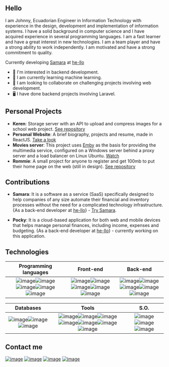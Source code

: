 ## Hello

I am Johnny, Ecuadorian Engineer in Information Technology with experience in the design, development and implementation of information systems. I have a solid background in computer science and I have acquired experience in several programming languages. I am a fast learner and have a great interest in new technologies. I am a team player and have a strong ability to work independently. I am motivated and have a strong commitment to quality.

Currently developing [Samara](https://www.samara.center) at [he-llo](https://www.he-llo.com)

- 👀 I'm interested in backend development.
- 🌱 I am currently learning machine learning.
- 💞️ I am looking to collaborate on challenging projects involving web development.
- 🖥 I have done backend projects involving Laravel.

## Personal Projects

- **Keren**: Storage server with an API to upload and compress images for a school web project. [See repository](https://github.com/sammy2455/keren-gallery)
- **Personal Website**: A brief biography, projects and resume, made in ReactJS. [Take a look](https://www.sammy2455.com)
- **Movies server**: This project uses [Emby](https://github.com/MediaBrowser/Emby) as the basis for providing the multimedia service, configured on a Windows server behind a proxy server and a load balancer on Linux Ubuntu. [Watch](https://emby.he-llo.com)
- **Rommie**: A small project for anyone to register and get 100mb to put their home page on the web (still in design). [See repository](https://github.com/sammy2455/rommie-backend)

## Contributions
- **Samara**: It is a software as a service (SaaS) specifically designed to help companies of any size automate their financial and inventory processes without the need for a complicated technology infrastructure. {As a back-end developer at [he-llo](https://www.he-llo.com)} - [Try Samara](https://www.samara.center).

- **Pocky**: It is a cloud-based application for both web and mobile devices that helps manage personal finances, including income, expenses and budgeting. {As a back-end developer at [he-llo](https://www.he-llo.com)} - currently working on this application.

## Technologies
|**Programming languages**|**Front-end**|**Back-end**|
|:----:|:----:|:----:|
|![image](https://img.shields.io/badge/C-00599C?style=for-the-badge&logo=c&logoColor=white)![image](https://img.shields.io/badge/C%2B%2B-00599C?style=for-the-badge&logo=c%2B%2B&logoColor=white)![image](https://img.shields.io/badge/JavaScript-323330?style=for-the-badge&logo=javascript&logoColor=F7DF1E)![image](https://img.shields.io/badge/PHP-777BB4?style=for-the-badge&logo=php&logoColor=white)![image](https://img.shields.io/badge/Python-FFD43B?style=for-the-badge&logo=python&logoColor=blue)|![image](https://img.shields.io/badge/HTML5-E34F26?style=for-the-badge&logo=html5&logoColor=white)![image](https://img.shields.io/badge/CSS3-1572B6?style=for-the-badge&logo=css3&logoColor=white)![image](https://img.shields.io/badge/Bootstrap-563D7C?style=for-the-badge&logo=bootstrap&logoColor=white)![image](https://img.shields.io/badge/React-20232A?style=for-the-badge&logo=react&logoColor=61DAFB)![image](https://img.shields.io/badge/next.js-000000?style=for-the-badge&logo=nextdotjs&logoColor=white)|![image](https://img.shields.io/badge/Laravel-FF2D20?style=for-the-badge&logo=laravel&logoColor=white)![image](https://img.shields.io/badge/Express.js-000000?style=for-the-badge&logo=express&logoColor=white)![image](https://img.shields.io/badge/fastapi-109989?style=for-the-badge&logo=FASTAPI&logoColor=white)![image](https://img.shields.io/badge/Composer-885630?style=for-the-badge&logo=Composer&logoColor=white)![image](https://img.shields.io/badge/Docker-2CA5E0?style=for-the-badge&logo=docker&logoColor=white)


|**Databases**|**Tools**|**S.O.**
|:----:|:----:|:----:|
|![image](https://img.shields.io/badge/MySQL-005C84?style=for-the-badge&logo=mysql&logoColor=white)![image](https://img.shields.io/badge/MariaDB-003545?style=for-the-badge&logo=mariadb&logoColor=white)![image](https://img.shields.io/badge/MongoDB-4EA94B?style=for-the-badge&logo=mongodb&logoColor=white)|![image](https://img.shields.io/badge/GIT-E44C30?style=for-the-badge&logo=git&logoColor=white)![image](https://img.shields.io/badge/Notion-000000?style=for-the-badge&logo=notion&logoColor=white)![image](https://img.shields.io/badge/Postman-FF6C37?style=for-the-badge&logo=Postman&logoColor=white)![image](https://img.shields.io/badge/VSCode-0078D4?style=for-the-badge&logo=visual%20studio%20code&logoColor=white)![image](https://img.shields.io/badge/-PHPStorm-181717?style=for-the-badge&logo=phpstorm&logoColor=white)![image](https://img.shields.io/badge/PyCharm-000000.svg?&style=for-the-badge&logo=PyCharm&logoColor=white)![image](https://img.shields.io/badge/IntelliJ_IDEA-000000.svg?style=for-the-badge&logo=intellij-idea&logoColor=white)|![image](https://img.shields.io/badge/Cent%20OS-262577?style=for-the-badge&logo=CentOS&logoColor=white)![image](https://img.shields.io/badge/Ubuntu-E95420?style=for-the-badge&logo=ubuntu&logoColor=white)![image](https://img.shields.io/badge/Windows-0078D6?style=for-the-badge&logo=windows&logoColor=white)


## Contact me
[![image](https://img.shields.io/badge/LinkedIn-0077B5?style=for-the-badge&logo=linkedin&logoColor=white)](https://www.linkedin.com/in/sammy2455/) [![image](https://img.shields.io/badge/Twitter-1DA1F2?style=for-the-badge&logo=twitter&logoColor=white)](https://twitter.com/samii2455) [![image](https://img.shields.io/badge/Instagram-E4405F?style=for-the-badge&logo=instagram&logoColor=white)](https://www.instagram.com/imsammycamaton) [![image](https://img.shields.io/badge/sammy2455-for--the--web-green?logo=&style=for-the-badge)](https://www.sammy2455.com)


<!---
sammy2455/sammy2455 is a ✨ special ✨ repository because its `README.md` (this file) appears on your GitHub profile.
You can click the Preview link to take a look at your changes.
--->
